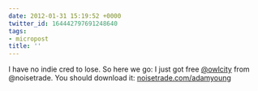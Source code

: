 ```yaml
---
date: 2012-01-31 15:19:52 +0000
twitter_id: 164442797691248640
tags:
- micropost
title: ''
---
```


I have no indie cred to lose. So here we go: I just got free [@owlcity](https://twitter.com/owlcity) from @noisetrade. You should download it: [noisetrade.com/adamyoung](http://noisetrade.com/adamyoung)
